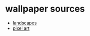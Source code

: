 # wallpaper sources
- [landscapes](https://github.com/catppuccin/wallpapers/tree/main/landscapes)
- [pixel art](https://github.com/junnunkarim/dotfiles-linux/tree/main/.config/wallpaper)
